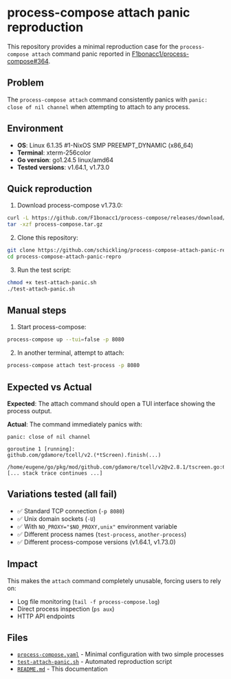 # process-compose attach panic reproduction

This repository provides a minimal reproduction case for the `process-compose attach` command panic reported in [F1bonacc1/process-compose#364](https://github.com/F1bonacc1/process-compose/issues/364).

## Problem

The `process-compose attach` command consistently panics with `panic: close of nil channel` when attempting to attach to any process.

## Environment

- **OS**: Linux 6.1.35 #1-NixOS SMP PREEMPT_DYNAMIC (x86_64)  
- **Terminal**: xterm-256color
- **Go version**: go1.24.5 linux/amd64
- **Tested versions**: v1.64.1, v1.73.0

## Quick reproduction

1. Download process-compose v1.73.0:
```bash
curl -L https://github.com/F1bonacc1/process-compose/releases/download/v1.73.0/process-compose_linux_amd64.tar.gz -o process-compose.tar.gz
tar -xzf process-compose.tar.gz
```

2. Clone this repository:
```bash
git clone https://github.com/schickling/process-compose-attach-panic-repro.git
cd process-compose-attach-panic-repro
```

3. Run the test script:
```bash
chmod +x test-attach-panic.sh
./test-attach-panic.sh
```

## Manual steps

1. Start process-compose:
```bash
process-compose up --tui=false -p 8080
```

2. In another terminal, attempt to attach:
```bash
process-compose attach test-process -p 8080
```

## Expected vs Actual

**Expected**: The attach command should open a TUI interface showing the process output.

**Actual**: The command immediately panics with:
```
panic: close of nil channel

goroutine 1 [running]:
github.com/gdamore/tcell/v2.(*tScreen).finish(...)
    /home/eugene/go/pkg/mod/github.com/gdamore/tcell/v2@v2.8.1/tscreen.go:683
[... stack trace continues ...]
```

## Variations tested (all fail)

- ✅ Standard TCP connection (`-p 8080`)
- ✅ Unix domain sockets (`-U`)  
- ✅ With `NO_PROXY="$NO_PROXY,unix"` environment variable
- ✅ Different process names (`test-process`, `another-process`)
- ✅ Different process-compose versions (v1.64.1, v1.73.0)

## Impact

This makes the `attach` command completely unusable, forcing users to rely on:
- Log file monitoring (`tail -f process-compose.log`)
- Direct process inspection (`ps aux`)
- HTTP API endpoints

## Files

- [`process-compose.yaml`](./process-compose.yaml) - Minimal configuration with two simple processes
- [`test-attach-panic.sh`](./test-attach-panic.sh) - Automated reproduction script
- [`README.md`](./README.md) - This documentation